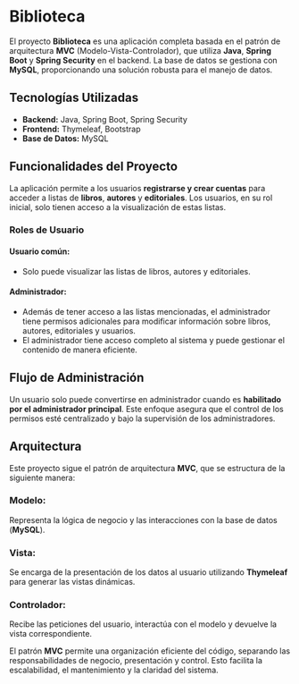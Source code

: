 # Biblioteca

El proyecto **Biblioteca** es una aplicación completa basada en el patrón de arquitectura **MVC** (Modelo-Vista-Controlador), que utiliza **Java**, **Spring Boot** y **Spring Security** en el backend. La base de datos se gestiona con **MySQL**, proporcionando una solución robusta para el manejo de datos.

## Tecnologías Utilizadas

- **Backend:** Java, Spring Boot, Spring Security
- **Frontend:** Thymeleaf, Bootstrap
- **Base de Datos:** MySQL

## Funcionalidades del Proyecto

La aplicación permite a los usuarios **registrarse y crear cuentas** para acceder a listas de **libros**, **autores** y **editoriales**. Los usuarios, en su rol inicial, solo tienen acceso a la visualización de estas listas.

### Roles de Usuario

#### Usuario común:
- Solo puede visualizar las listas de libros, autores y editoriales.

#### Administrador:
- Además de tener acceso a las listas mencionadas, el administrador tiene permisos adicionales para modificar información sobre libros, autores, editoriales y usuarios.
- El administrador tiene acceso completo al sistema y puede gestionar el contenido de manera eficiente.

## Flujo de Administración

Un usuario solo puede convertirse en administrador cuando es **habilitado por el administrador principal**. Este enfoque asegura que el control de los permisos esté centralizado y bajo la supervisión de los administradores.

## Arquitectura

Este proyecto sigue el patrón de arquitectura **MVC**, que se estructura de la siguiente manera:

### Modelo:
Representa la lógica de negocio y las interacciones con la base de datos (**MySQL**).

### Vista:
Se encarga de la presentación de los datos al usuario utilizando **Thymeleaf** para generar las vistas dinámicas.

### Controlador:
Recibe las peticiones del usuario, interactúa con el modelo y devuelve la vista correspondiente.

El patrón **MVC** permite una organización eficiente del código, separando las responsabilidades de negocio, presentación y control. Esto facilita la escalabilidad, el mantenimiento y la claridad del sistema.

